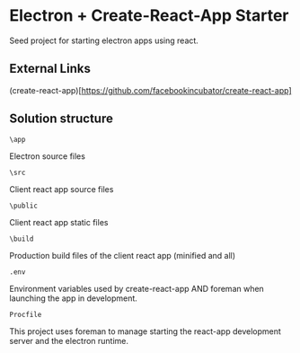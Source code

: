 # Electron + Create-React-App Starter #

Seed project for starting electron apps using react.


## External Links ##

(create-react-app)[https://github.com/facebookincubator/create-react-app]


## Solution structure ##

`\app`

Electron source files

`\src`

Client react app source files

`\public`

Client react app static files

`\build`

Production build files of the client react app (minified and all)

`.env`

Environment variables used by create-react-app AND foreman when launching the app in development.

`Procfile`

This project uses foreman to manage starting the react-app development server
and the electron runtime.
